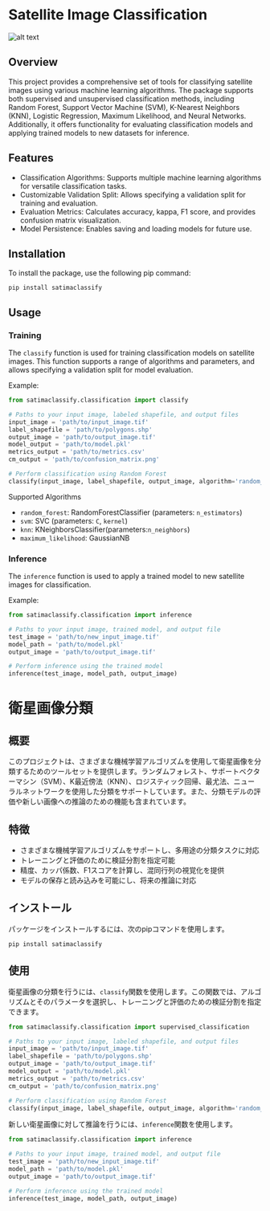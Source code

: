 # Satellite Image Classification
![alt text](image1.png)
## Overview
This project provides a comprehensive set of tools for classifying satellite images using various machine learning algorithms. The package supports both supervised and unsupervised classification methods, including Random Forest, Support Vector Machine (SVM), K-Nearest Neighbors (KNN), Logistic Regression, Maximum Likelihood, and Neural Networks. Additionally, it offers functionality for evaluating classification models and applying trained models to new datasets for inference.
## Features
- Classification Algorithms: Supports multiple machine learning algorithms for versatile classification tasks.
- Customizable Validation Split: Allows specifying a validation split for training and evaluation.
- Evaluation Metrics: Calculates accuracy, kappa, F1 score, and provides confusion matrix visualization.
- Model Persistence: Enables saving and loading models for future use.
## Installation
To install the package, use the following pip command:

```pip install satimaclassify```
## Usage
### Training
The `classify` function is used for training classification models on satellite images. This function supports a range of algorithms and parameters, and allows specifying a validation split for model evaluation.

Example:

```python
from satimaclassify.classification import classify

# Paths to your input image, labeled shapefile, and output files
input_image = 'path/to/input_image.tif'
label_shapefile = 'path/to/polygons.shp'
output_image = 'path/to/output_image.tif'
model_output = 'path/to/model.pkl'
metrics_output = 'path/to/metrics.csv'
cm_output = 'path/to/confusion_matrix.png'

# Perform classification using Random Forest
classify(input_image, label_shapefile, output_image, algorithm='random_forest', val_split=0.3, model_output=model_output, metrics_output=metrics_output, cm_output=cm_output, n_estimators=100)
```

Supported Algorithms
- `random_forest`:  RandomForestClassifier (parameters: `n_estimators`)
- `svm`: SVC (parameters: `C`, `kernel`)
- `knn`: KNeighborsClassifier(parameters:`n_neighbors`)
- `maximum_likelihood`: GaussianNB

### Inference
The `inference` function is used to apply a trained model to new satellite images for classification.

Example:

```python
from satimaclassify.classification import inference

# Paths to your input image, trained model, and output file
test_image = 'path/to/new_input_image.tif'
model_path = 'path/to/model.pkl'
output_image = 'path/to/output_image.tif'

# Perform inference using the trained model
inference(test_image, model_path, output_image)
```


# 衛星画像分類

## 概要
このプロジェクトは、さまざまな機械学習アルゴリズムを使用して衛星画像を分類するためのツールセットを提供します。ランダムフォレスト、サポートベクターマシン（SVM）、K最近傍法（KNN）、ロジスティック回帰、最尤法、ニューラルネットワークを使用した分類をサポートしています。また、分類モデルの評価や新しい画像への推論のための機能も含まれています。
## 特徴
- さまざまな機械学習アルゴリズムをサポートし、多用途の分類タスクに対応
- トレーニングと評価のために検証分割を指定可能
- 精度、カッパ係数、F1スコアを計算し、混同行列の視覚化を提供
- モデルの保存と読み込みを可能にし、将来の推論に対応
## インストール
パッケージをインストールするには、次のpipコマンドを使用します。

```pip install satimaclassify```

## 使用
衛星画像の分類を行うには、`classify`関数を使用します。この関数では、アルゴリズムとそのパラメータを選択し、トレーニングと評価のための検証分割を指定できます。
```python
from satimaclassify.classification import supervised_classification

# Paths to your input image, labeled shapefile, and output files
input_image = 'path/to/input_image.tif'
label_shapefile = 'path/to/polygons.shp'
output_image = 'path/to/output_image.tif'
model_output = 'path/to/model.pkl'
metrics_output = 'path/to/metrics.csv'
cm_output = 'path/to/confusion_matrix.png'

# Perform classification using Random Forest
classify(input_image, label_shapefile, output_image, algorithm='random_forest', val_split=0.3, model_output=model_output, metrics_output=metrics_output, cm_output=cm_output, n_estimators=100)
```

新しい衛星画像に対して推論を行うには、`inference`関数を使用します。
```python
from satimaclassify.classification import inference

# Paths to your input image, trained model, and output file
test_image = 'path/to/new_input_image.tif'
model_path = 'path/to/model.pkl'
output_image = 'path/to/output_image.tif'

# Perform inference using the trained model
inference(test_image, model_path, output_image)
```